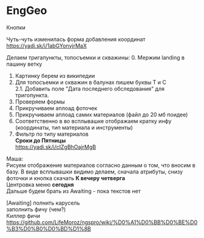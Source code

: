 # EngGeo


Кнопки

Чуть-чуть изменилась форма добавления координат<br>
https://yadi.sk/i/1abGYonvjrMaX<br>

Делаем тригапункты, топосъемки и скважины:
0. Мержим landing в пашину ветку<br>
1. Картинку берем из википедии<br>
2. Для топосъемки и скважин в балунах пишем буквы Т и С<br>
2.1. Добавить поле "Дата последнего обследования" для тригопункта.<br>
3. Проверяем формы<br>
4. Прикручиваем аплоад фоточек<br>
5. Прикручиваем аплоад самих материалов (файл до 20 мб поидее)<br>
6. Соответственно в во всплывашке отображаем кратку инфу (координаты, тип материала и инструменты)<br>
7. Фильтр по типу материалов<br>
<b>Сроки до Пятницы</b><br>
https://yadi.sk/i/cIZgBhOajrMgB<br>

Маша:<br>
Рисуем отображение материалов согласно данным о том, что вносим в базу. В виде всплывашки видимо делаем, сначала атрибуты, снизу фоточки и кнопка скачать <b>К вечеру четверга</b><br> 
Центровка меню <b>сегодня</b><br> 
Дальше будем брать из Awaiting - пока текстов нет


[Awaiting]
полнить карусель<br>
заполнить фичу (чем?)<br>
Киллер фичи https://github.com/LifeMoroz/ngspro/wiki/%D0%A1%D0%BB%D0%BE%D0%B3%D0%B0%D0%BD%D1%8B
